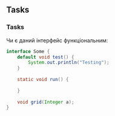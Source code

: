 ## Tasks


### Tasks

Чи є даний інтерфейс функціональним:

```java
interface Some {
	default void test() {
		System.out.println("Testing");
	}
	
	static void run() {
		
	}
	
	void grid(Integer a);
}
```